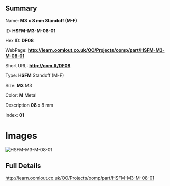

## Summary
 
Name: __M3 x 8 mm Standoff (M-F)__

ID: __HSFM-M3-M-08-01__

Hex ID: __DF08__

WebPage: __http://learn.oomlout.co.uk/OO/Projects/oomp/part/HSFM-M3-M-08-01__

Short URL: __http://oom.lt/DF08__


Type: __HSFM__ Standoff (M-F) 

Size: __M3__ M3 

Color: __M__ Metal 

Description __08__ x 8 mm 

Index: __01__


 # Images
![HSFM-M3-M-08-01](http://oomlout.com/oomp-gen/parts/HSFM-M3-M-08-01/HSFM-M3-M-08-01_420.jpg)



 ## Full Details

 http://learn.oomlout.co.uk/OO/Projects/oomp/part/HSFM-M3-M-08-01














